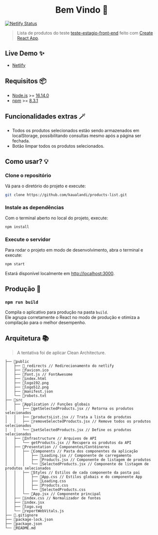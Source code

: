 <h1 align="center">Bem Vindo 👋</h1>

[![Netlify Status](https://api.netlify.com/api/v1/badges/de719c16-2815-4651-974f-2da2a4a48946/deploy-status)](https://app.netlify.com/sites/teste-estagio-front-end/deploys)

> Lista de produtos do teste [teste-estagio-front-end](https://github.com/Fnandoz/api-desafio/blob/master/README.md) feito com [Create React App](https://github.com/facebook/create-react-app).

## Live Demo ✨

- [Netlify](https://teste-estagio-front-end.netlify.app/)

## Requisitos 📦

- [Node.js](https://nodejs.org) >= [16.14.0](https://nodejs.org/en/download/)
- [npm](https://www.npmjs.com/) >= [8.3.1](https://www.npmjs.com/package/npm)

## Funcionalidades extras 🪄

- Todos os produtos selecionados estão sendo armazenados em localStorage, possibilitando consultas mesmo após a página ser fechada.
- Botão limpar todos os produtos selecionados.

## Como usar? 💡

### Clone o repositório

Vá para o diretório do projeto e execute:

```bash
git clone https://github.com/kaualandi/products-list.git
```

### Instale as dependências

Com o terminal aberto no local do projeto, execute:

```bash
npm install
```

### Execute o servidor

Para rodar o projeto em modo de desenvolvimento, abra o terminal e execute:

```bash
npm start
```

Estará disponível localmente em [http://localhost:3000](http://localhost:3000).

## Produção 🚀

### `npm run build`

Compila o aplicativo para produção na pasta `build`.\
Ele agrupa corretamente o React no modo de produção e otimiza a compilação para o melhor desempenho.

## Arquitetura 📚

> A tentativa foi de aplicar Clean Architecture.

```text
├── 📁public
│   ├── 📄_redirects // Redirecionamento do netlify
│   ├── 📄favicon.ico
│   ├── 📄font.js // FontAwesome
│   ├── 📄index.html
│   ├── 📄logo192.png
│   ├── 📄logo512.png
│   ├── 📄manifest.json
│   └── 📄robots.txt
├── 📁src
│   ├── 📁Application // Funções globais
│   │   ├── 📄getSelectedProducts.jsx // Retorna os produtos selecionados
│   │   ├── 📄productsList.jsx // Trata a lista de produtos
│   │   ├── 📄removeSelectedProducts.jsx // Remove todos os produtos selecionados
│   │   └── 📄setSelectedProducts.jsx // Define os produtos selecionados
│   ├── 📁Infrastructure // Arquivos de API
│   │   └── getProducts.jsx // Recupera os produtos da API
│   ├── 📁Presentation // Componentes/Contêineres
│   │   ├── 📁Components // Pasta dos componentes da aplicação
│   │   │   ├── 📄Loading.jsx // Componente de carregamento
│   │   │   ├── 📄Products.jsx // Componente de listagem de produtos
│   │   │   └── 📄SelectedProducts.jsx // Componente de listagem de produtos selecionados
│   │   ├── 📁Styles // Estilos de cada componente da pasta pai
│   │   │   ├── 📄App.css // Estilos globais e do componente App
│   │   │   ├── 📄Loading.css
│   │   │   ├── 📄Products.css
│   │   │   └── 📄SelectedProducts.css
│   │   └── 📄App.jsx // Componente principal
│   ├── 📄index.css // Normalizador de fontes
│   ├── 📄index.jsx
│   ├── 📄logo.svg
│   └── 📄reportWebVitals.js
├── 📄.gitignore
├── 📄package-lock.json
├── 📄package.json
└── 📄README.md
```
